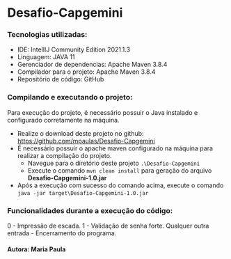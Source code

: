 # Desafio-Capgemini

### Tecnologias utilizadas:

- IDE: IntellIJ Community Edition 2021.1.3
- Linguagem: JAVA 11
- Gerenciador de dependencias: Apache Maven 3.8.4
- Compilador para o projeto: Apache Maven 3.8.4
- Repositório de código: GitHub

### Compilando e executando o projeto:
Para execução do projeto, é necessário possuir o Java instalado e configurado corretamente na máquina.

- Realize o download deste projeto no github: https://github.com/mpaulas/Desafio-Capgemini
- É necessário possuir o apache maven configurado na máquina para realizar a compilação do projeto.
    - Navegue para o diretório deste projeto ```.\Desafio-Capgemini```
    - Execute o comando ``` mvn clean install ``` para geração do arquivo **Desafio-Capgemini-1.0.jar**
- Após a execução com sucesso do comando acima, execute o comando ```java -jar target\Desafio-Capgemini-1.0.jar```


### Funcionalidades durante a execução do código:

0 - Impressão de escada.
1 - Validação de senha forte.
Qualquer outra entrada - Encerramento do programa.


#### Autora: Maria Paula